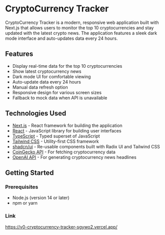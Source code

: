 # CryptoCurrency Tracker

CryptoCurrency Tracker is a modern, responsive web application built with Next.js that allows users to monitor the top 10 cryptocurrencies and stay updated with the latest crypto news. The application features a sleek dark mode interface and auto-updates data every 24 hours.

## Features

- Display real-time data for the top 10 cryptocurrencies
- Show latest cryptocurrency news
- Dark mode UI for comfortable viewing
- Auto-update data every 24 hours
- Manual data refresh option
- Responsive design for various screen sizes
- Fallback to mock data when API is unavailable

## Technologies Used

- [Next.js](https://nextjs.org/) - React framework for building the application
- [React](https://reactjs.org/) - JavaScript library for building user interfaces
- [TypeScript](https://www.typescriptlang.org/) - Typed superset of JavaScript
- [Tailwind CSS](https://tailwindcss.com/) - Utility-first CSS framework
- [shadcn/ui](https://ui.shadcn.com/) - Re-usable components built with Radix UI and Tailwind CSS
- [CoinGecko API](https://www.coingecko.com/en/api/documentation) - For fetching cryptocurrency data
- [OpenAI API](https://openai.com/blog/openai-api) - For generating cryptocurrency news headlines

## Getting Started

### Prerequisites

- Node.js (version 14 or later)
- npm or yarn

### Link
https://v0-cryptocurrency-tracker-sgywo2.vercel.app/

